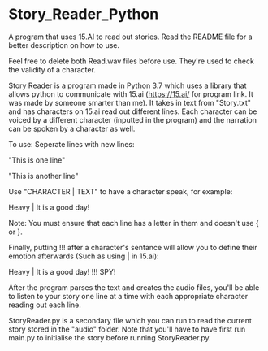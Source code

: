 # Story_Reader_Python
A program that uses 15.AI to read out stories. Read the README file for a better description on how to use.

Feel free to delete both Read.wav files before use. They're used to check the validity of a character.

Story Reader is a program made in Python 3.7 which uses a library that allows python to communicate with 15.ai (https://15.ai/ for program link. It was made by someone smarter than me). It takes in text from "Story.txt" and has characters on 15.ai read out different lines. Each character can be voiced by a different character (inputted in the program) and the narration can be spoken by a character as well.

To use: Seperate lines with new lines:

"This is one line"



"This is another line"

Use "CHARACTER | TEXT" to have a character speak, for example:

Heavy | It is a good day!

Note: You must ensure that each line has a letter in them and doesn't use { or }.

Finally, putting !!! after a character's sentance will allow you to define their emotion afterwards (Such as using | in 15.ai):

Heavy | It is a good day! !!! SPY!

After the program parses the text and creates the audio files, you'll be able to listen to your story one line at a time with each appropriate character reading out each line.

StoryReader.py is a secondary file which you can run to read the current story stored in the "audio" folder. Note that you'll have to have first run main.py to initialise the story before running StoryReader.py.

